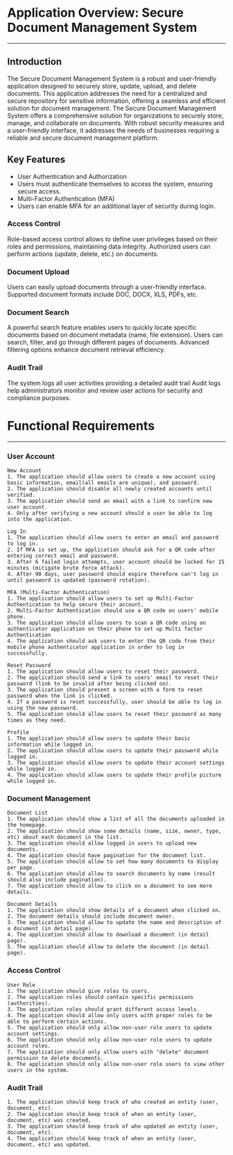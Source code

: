 # Application Overview: Secure Document Management System

---

## Introduction
The Secure Document Management System is a robust and user-friendly application designed to securely store, update, upload, and delete documents. This
application addresses the need for a centralized and secure repository for sensitive information, offering a seamless and efficient solution for document
management. The Secure Document Management System offers a comprehensive solution for organizations to securely store, manage, and collaborate on
documents. With robust security measures and a user-friendly interface, it addresses the needs of businesses requiring a reliable and secure document
management platform.

## Key Features
* User Authentication and Authorization
* Users must authenticate themselves to access the system, ensuring secure access.
* Multi-Factor Authentication (MFA)
* Users can enable MFA for an additional layer of security during login.

### Access Control

Role-based access control allows to define user privileges based on their roles and permissions, maintaining data integrity. Authorized users can perform
actions (update, delete, etc.) on documents.

### Document Upload
Users can easily upload documents through a user-friendly interface. Supported document formats include DOC, DOCX, XLS, PDFs, etc.

### Document Search
A powerful search feature enables users to quickly locate specific documents based on document metadata (name, file extension). Users can search, filter, and
go through different pages of documents. Advanced filtering options enhance document retrieval efficiency.

### Audit Trail
The system logs all user activities providing a detailed audit trail Audit logs help administrators monitor and review user actions for security and compliance purposes.

# Functional Requirements

---
### User Account
```
New Account
1. The application should allow users to create a new account using basic information, email(all emails are unique), and password.
2. The application should disable all newly created accounts until verified.
3. The application should send an email with a link to confirm new user account.
4. Only after verifying a new account should a user be able to log into the application.

Log In
1. The application should allow users to enter an email and password to log in.
2. If MFA is set up, the application should ask for a QR code after entering correct email and password.
3. After 6 failed login attempts, user account should be locked for 15 minutes (mitigate brute force attack).
4. After 90 days, user password should expire therefore can't log in until password is updated (password rotation).

MFA (Multi-Factor Authentication)
1. The application should allow users to set up Multi-Factor Authentication to help secure their account.
2. Multi-Factor Authentication should use a QR code on users' mobile phone.
3. The application should allow users to scan a QR code using an authenticator application on their phone to set up Multi factor Authentication
4. The application should ask users to enter the QR code from their mobile phone authenticator application in order to log in successfully.

Reset Password
1. The application should allow users to reset their password.
2. The application should send a link to users' email to reset their password (link to be invalid after being clicked on).
3. The application should present a screen with a form to reset password when the link is clicked.
4. If a password is reset successfully, user should be able to log in using the new password.
5. The application should allow users to reset their password as many times as they need.

Profile
1. The application should allow users to update their basic information while logged in.
2. The application should allow users to update their password while logged in.
3. The application should allow users to update their account settings while logged in.
4. The application should allow users to update their profile picture while logged in.
```
### Document Management
```
Document List
1. The application should show a list of all the documents uploaded in the homepage.
2. The application should show some details (name, size, owner, type, etc) about each document in the list.
3. The application should allow logged in users to upload new documents.
4. The application should have pagination for the document list.
5. The application should allow to set how many documents to display per page.
6. The application should allow to search documents by name (result should also include pagination).
7. The application should allow to click on a document to see more details.

Document Details
1. The application should show details of a document when clicked on.
2. The document details should include document owner.
3. The application should allow to update the name and description of a document (in detail page).
4. The application should allow to download a document (in detail page).
5. The application should allow to delete the document (in detail page).
```
### Access Control
```
User Role
1. The application should give roles to users.
2. The application roles should contain specific permissions (authorities).
3. The application roles should grant different access levels.
4. The application should allow only users with proper roles to be able to perform certain actions.
5. The application should only allow non-user role users to update account settings.
6. The application should only allow non-user role users to update account roles.
7. The application should only allow users with "delete" document permission to delete documents.
8. The application should only allow non-user role users to view other users in the system.
```

### Audit Trail
```
1. The application should keep track of who created an entity (user, document, etc).
2. The application should keep track of when an entity (user, document, etc) was created.
3. The application should keep track of who updated an entity (user, document, etc).
4. The application should keep track of when an entity (user, document, etc) was updated.
```

